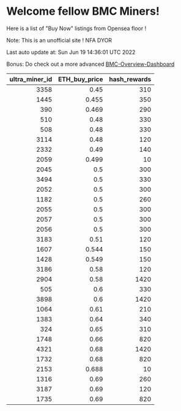 # Welcome fellow BMC Miners!
Here is a list of "Buy Now" listings from Opensea floor !

Note: This is an unofficial site ! NFA DYOR

Last auto update at: Sun Jun 19 14:36:01 UTC 2022

Bonus: Do check out a more advanced [BMC-Overview-Dashboard](https://dune.com/defifunk/BMC-Overview-Dashboard)


|   ultra_miner_id |   ETH_buy_price |   hash_rewards |
|-----------------:|----------------:|---------------:|
|             3358 |           0.45  |            310 |
|             1445 |           0.455 |            350 |
|              390 |           0.469 |            290 |
|              510 |           0.48  |            330 |
|              508 |           0.48  |            330 |
|             3114 |           0.48  |            120 |
|             2332 |           0.49  |            140 |
|             2059 |           0.499 |             10 |
|             2045 |           0.5   |            300 |
|             3494 |           0.5   |            330 |
|             2052 |           0.5   |            300 |
|             1182 |           0.5   |            260 |
|             2055 |           0.5   |            300 |
|             2057 |           0.5   |            300 |
|             2056 |           0.5   |            300 |
|             3183 |           0.51  |            120 |
|             1607 |           0.544 |            150 |
|             1428 |           0.549 |            150 |
|             3186 |           0.58  |            120 |
|             2904 |           0.58  |           1420 |
|              505 |           0.6   |            330 |
|             3898 |           0.6   |           1420 |
|             1064 |           0.61  |            210 |
|             1383 |           0.64  |            340 |
|              324 |           0.65  |            310 |
|             1748 |           0.66  |            820 |
|             4321 |           0.68  |           1420 |
|             1732 |           0.68  |            820 |
|             2153 |           0.688 |             10 |
|             1316 |           0.69  |            260 |
|             3187 |           0.69  |            120 |
|             1735 |           0.69  |            820 |